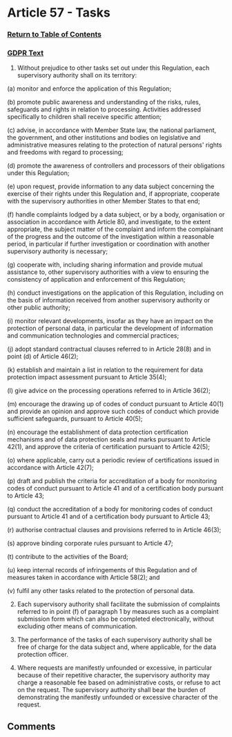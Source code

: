# Article 57 - Tasks

### [Return to Table of Contents](https://github.com/mitmedialab/Consent-HackDay/blob/master/Legal/GDPR%20Markdown/Table%20of%20Contents.md)

### [GDPR Text](https://eur-lex.europa.eu/legal-content/EN/TXT/HTML/?uri=CELEX:32016R0679&from=EN#d1e4899-1-1)

1.   Without prejudice to other tasks set out under this Regulation, each supervisory authority shall on its territory:

(a)
monitor and enforce the application of this Regulation;

(b)
promote public awareness and understanding of the risks, rules, safeguards and rights in relation to processing. Activities addressed specifically to children shall receive specific attention;

(c)
advise, in accordance with Member State law, the national parliament, the government, and other institutions and bodies on legislative and administrative measures relating to the protection of natural persons' rights and freedoms with regard to processing;

(d)
promote the awareness of controllers and processors of their obligations under this Regulation;

(e)
upon request, provide information to any data subject concerning the exercise of their rights under this Regulation and, if appropriate, cooperate with the supervisory authorities in other Member States to that end;

(f)
handle complaints lodged by a data subject, or by a body, organisation or association in accordance with Article 80, and investigate, to the extent appropriate, the subject matter of the complaint and inform the complainant of the progress and the outcome of the investigation within a reasonable period, in particular if further investigation or coordination with another supervisory authority is necessary;

(g)
cooperate with, including sharing information and provide mutual assistance to, other supervisory authorities with a view to ensuring the consistency of application and enforcement of this Regulation;

(h)
conduct investigations on the application of this Regulation, including on the basis of information received from another supervisory authority or other public authority;

(i)
monitor relevant developments, insofar as they have an impact on the protection of personal data, in particular the development of information and communication technologies and commercial practices;

(j)
adopt standard contractual clauses referred to in Article 28(8) and in point (d) of Article 46(2);

(k)
establish and maintain a list in relation to the requirement for data protection impact assessment pursuant to Article 35(4);

(l)
give advice on the processing operations referred to in Article 36(2);

(m)
encourage the drawing up of codes of conduct pursuant to Article 40(1) and provide an opinion and approve such codes of conduct which provide sufficient safeguards, pursuant to Article 40(5);

(n)
encourage the establishment of data protection certification mechanisms and of data protection seals and marks pursuant to Article 42(1), and approve the criteria of certification pursuant to Article 42(5);

(o)
where applicable, carry out a periodic review of certifications issued in accordance with Article 42(7);

(p)
draft and publish the criteria for accreditation of a body for monitoring codes of conduct pursuant to Article 41 and of a certification body pursuant to Article 43;

(q)
conduct the accreditation of a body for monitoring codes of conduct pursuant to Article 41 and of a certification body pursuant to Article 43;

(r)
authorise contractual clauses and provisions referred to in Article 46(3);

(s)
approve binding corporate rules pursuant to Article 47;

(t)
contribute to the activities of the Board;

(u)
keep internal records of infringements of this Regulation and of measures taken in accordance with Article 58(2); and

(v)
fulfil any other tasks related to the protection of personal data.

2.   Each supervisory authority shall facilitate the submission of complaints referred to in point (f) of paragraph 1 by measures such as a complaint submission form which can also be completed electronically, without excluding other means of communication.

3.   The performance of the tasks of each supervisory authority shall be free of charge for the data subject and, where applicable, for the data protection officer.

4.   Where requests are manifestly unfounded or excessive, in particular because of their repetitive character, the supervisory authority may charge a reasonable fee based on administrative costs, or refuse to act on the request. The supervisory authority shall bear the burden of demonstrating the manifestly unfounded or excessive character of the request.



## Comments
